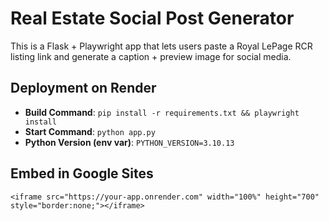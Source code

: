 # Real Estate Social Post Generator

This is a Flask + Playwright app that lets users paste a Royal LePage RCR listing link and generate a caption + preview image for social media.

## Deployment on Render

- **Build Command**: `pip install -r requirements.txt && playwright install`
- **Start Command**: `python app.py`
- **Python Version (env var)**: `PYTHON_VERSION=3.10.13`

## Embed in Google Sites

```
<iframe src="https://your-app.onrender.com" width="100%" height="700" style="border:none;"></iframe>
```
